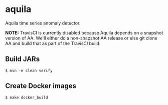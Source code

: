 # aquila

Aquila time series anomaly detector.

**NOTE:** TravisCI is currently disabled because Aquila depends on a snapshot version of AA. We'll either do a
non-snapshot AA release or else git clone AA and build that as part of the TravisCI build.

## Build JARs

```
$ mvn -e clean verify
```

## Create Docker images

```
$ make docker_build
```
